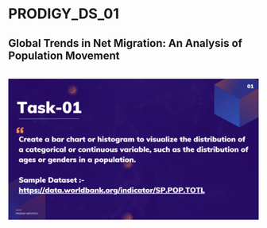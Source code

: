 # PRODIGY_DS_01
## Global Trends in Net Migration: An Analysis of Population Movement
<br>
<img src="https://github.com/ajayvighnesh/PRODIGY_DS_01/blob/main/DS_TASK 01.png"   >

